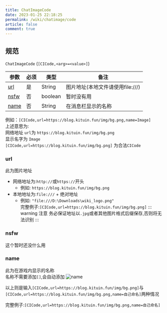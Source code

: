 ```yaml
---
title: ChatImageCode
date: 2023-01-25 22:18:25
permalink: /wiki/chatimage/code
article: false
comment: true
---
```

## 规范
`ChatImageCode` (`[CICode,<arg>=<value>]`)

| 参数                                 | 必须  | 类型      | 备注                    |
|------------------------------------|-----|---------|-----------------------|
| [url](/wiki/chatimage/code/#url)   | 是   | String  | 图片地址(本地文件请使用file:///) |
| [nsfw](/wiki/chatimage/code/#nsfw) | 否   | boolean | 暂时没有用                 |
| [name](/wiki/chatimage/code/#name) | 否   | String  | 在消息栏显示的名称             |

例如：`[CICode,url=https://blog.kituin.fun/img/bg.png,name=Image]`  
上述意思为:  
网络地址 `url`为 `https://blog.kituin.fun/img/bg.png`  
显示名字为 `Image`  
`[CICode,url=https://blog.kituin.fun/img/bg.png]` 为合法`CICode`  


### url
此为图片地址
- 网络地址为:`http://`或`https://`开头
    - 例如: `https://blog.kituin.fun/img/bg.png`
- 本地地址为:`file:///` + 绝对地址
    - 例如: `"file:///D:\Downloads\wiki_logo.png"`  
完整例子:`[CICode,url=https://blog.kituin.fun/img/bg.png]`
::: warning 注意
务必保证地址以`.jpg`或者其他图片格式后缀保存,否则将无法识别
:::
### nsfw

这个暂时还没什么用

### name
此为在游戏内显示的名称  
名称不需要添加`[]`,会自动添加
![name](/img/name.png)

以上则是输入`[CICode,url=https://blog.kituin.fun/img/bg.png]`与`[CICode,url=https://blog.kituin.fun/img/bg.png,name=自己命名]`两种情况

完整例子:`[CICode,url=https://blog.kituin.fun/img/bg.png,name=自己命名]`